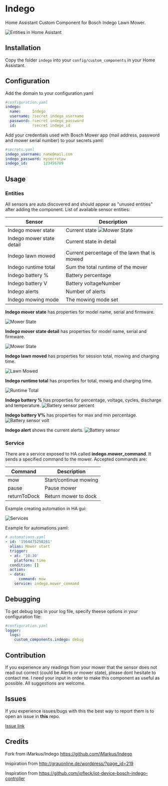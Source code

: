 # Indego
Home Assistant Custom Component for Bosch Indego Lawn Mower.


![Entities in Home Asistant](/doc/0-Indego_sensors.png)

## Installation
Copy the folder `indego` into your `config/custom_components` in your Home Assistant.
    
## Configuration
Add the domain to your configuration.yaml
``` yaml
#configuration.yaml
indego:
  name:     Indego
  username: !secret indego_username
  password: !secret indego_password
  id:       !secret indego_id
```

Add your credentials used with Bosch Mower app (mail address, password and mower serial number) to your secrets.yaml: 
``` yaml
#secrets.yaml
indego_username: name@mail.com
indego_password: mysecretpw
indego_id:       123456789
```
## Usage

### Entities
 All sensors are auto discovered and should appear as "unused entities" after adding the component. List of available sensor entities:

|Sensor                    | Description                                      |
|--------------------------|--------------------------------------------------|
|Indego mower state        | Current state ![Mower State](/doc/1-Indego_mower_state.png)                                   |
|Indego mower state detail | Current state in detail                          |
|Indego lawn mowed         | Current percentage of the lawn that is mowed     |
|Indego runtime total      | Sum the total runtime of the mover               |
|Indego battery %          | Battery percentage                               |
|Indego battery V          | Battery voltageNumber                            |
|Indego alerts             | Number of alerts                                 |
|Indego mowing mode        | The mowing mode set                              |

**Indego mover state** has properties for model name, serial and firmware.

![Mower State](/doc/1-Indego_mower_state.png)

**Indego mover state detail** has properties for model name, serial and firmware.

![Mower State](/doc/2-Indego_mower_state_detail.png)

**Indego lawn moved** has properties for session total, mowing and charging time.

![Lawn Mowed](/doc/3-Indego_lawn_mowed.png)

**Indego runtime total** has properties for total, mowig and charging time.

![Runtime Total](/doc/4-Indego_runtime_total.png)

**Indego battery %** has properties for percentage, voltage, cycles, discharge and temperature.
![Battery sensor percent](/doc/5-Indego_battery.png)

**Indego battery V%** has properties for max and min percentage.
![Battery sensor volt](/doc/6-Indego_battery_v.png)

**Indego alert** shows the current alerts.
![Battery sensor](/doc/7-Indego_alert.png)

### Service
There are a service exposed to HA called **indego.mower_command**. It sends a specified command to the mower. Accepted commands are:

|Command      |Description           |
|-------------|----------------------|
|mow          | Start/continue mowing|
|pause        | Pause mower          |
|returnToDock | Return mower to dock |

Example creating automation in HA gui:

![Services](/doc/8-Indego_call_service.png)

Example for automations.yaml:

``` yaml
# automations.yaml
- id: '1564475250261'
  alias: Mower start
  trigger:
  - at: '10:30'
    platform: time
  condition: []
  action:
  - data:
      command: mow
    service: indego.mower_command
```

## Debugging
To get debug logs in your log file, specify theese options in your configuration file:

``` yaml
#configuration.yaml
logger:
  logs:
    custom_components.indego: debug
```

## Contribution
If you experience any readings from your mower that the sensor does not read out correct (could be Alerts or mower state), please dont hesitate to contact me. I need your input in order to make this component as useful as possible. All suggestions are welcome.

## Issues
If you experience issues/bugs with this the best way to report them is to open an issue in **this** repo.

[Issue link](https://github.com/jm-73/Indego/issues)

## Credits

Fork from iMarkus/Indego https://github.com/iMarkus/Indego

Inspiration from http://grauonline.de/wordpress/?page_id=219

Inspiration from https://github.com/jofleck/iot-device-bosch-indego-controller
